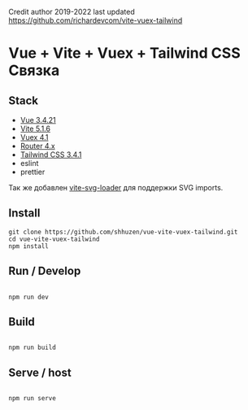 <!-- ![Maintenance](https://img.shields.io/maintenance/no/2?label=Maintained%3F&style=for-the-badge) -->

Credit author 2019-2022 last updated https://github.com/richardevcom/vite-vuex-tailwind

# Vue + Vite + Vuex + Tailwind CSS Связка

## Stack

-   [Vue 3.4.21](https://v3.vuejs.org/)
-   [Vite 5.1.6](https://vitejs.dev/:)
-   [Vuex 4.1](https://vuex.vuejs.org)
-   [Router 4.x](https://router.vuejs.org/)
-   [Tailwind CSS 3.4.1](https://router.vuejs.org/)
-   eslint
-   prettier

Так же добавлен [vite-svg-loader](https://github.com/jpkleemans/vite-svg-loader#readme) для поддержки SVG imports.

## Install

```
git clone https://github.com/shhuzen/vue-vite-vuex-tailwind.git
cd vue-vite-vuex-tailwind
npm install
```

## Run / Develop

```

npm run dev

```

## Build

```

npm run build

```

## Serve / host

```

npm run serve

```
